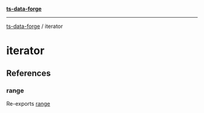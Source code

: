 [**ts-data-forge**](README.md)

---

[ts-data-forge](README.md) / iterator

# iterator

## References

### range

Re-exports [range](iterator/range.md#range)
